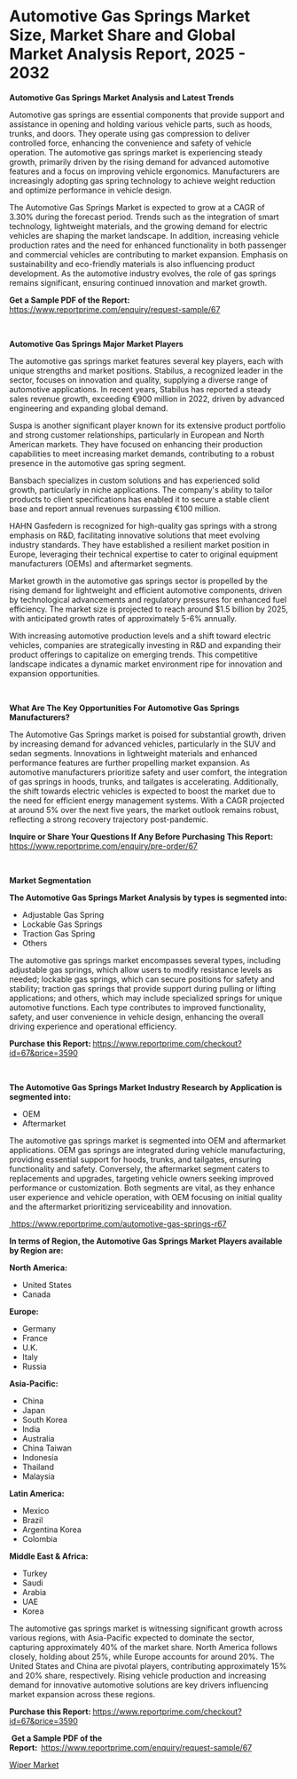 <p><h1>Automotive Gas Springs Market Size, Market Share and Global Market Analysis Report, 2025 - 2032</h1></p><p><strong>Automotive Gas Springs Market Analysis and Latest Trends</strong></p>
<p><p>Automotive gas springs are essential components that provide support and assistance in opening and holding various vehicle parts, such as hoods, trunks, and doors. They operate using gas compression to deliver controlled force, enhancing the convenience and safety of vehicle operation. The automotive gas springs market is experiencing steady growth, primarily driven by the rising demand for advanced automotive features and a focus on improving vehicle ergonomics. Manufacturers are increasingly adopting gas spring technology to achieve weight reduction and optimize performance in vehicle design.</p><p>The Automotive Gas Springs Market is expected to grow at a CAGR of 3.30% during the forecast period. Trends such as the integration of smart technology, lightweight materials, and the growing demand for electric vehicles are shaping the market landscape. In addition, increasing vehicle production rates and the need for enhanced functionality in both passenger and commercial vehicles are contributing to market expansion. Emphasis on sustainability and eco-friendly materials is also influencing product development. As the automotive industry evolves, the role of gas springs remains significant, ensuring continued innovation and market growth.</p></p>
<p><strong>Get a Sample PDF of the Report:&nbsp;</strong> <a href="https://www.reportprime.com/enquiry/request-sample/67?utm_campaign=2795&utm_medium=2&utm_source=Github&utm_content=ia&utm_term=17032025&utm_id=automotive-gas-springs">https://www.reportprime.com/enquiry/request-sample/67</a></p>
<p>&nbsp;</p>
<p><strong>Automotive Gas Springs Major Market Players</strong></p>
<p><p>The automotive gas springs market features several key players, each with unique strengths and market positions. Stabilus, a recognized leader in the sector, focuses on innovation and quality, supplying a diverse range of automotive applications. In recent years, Stabilus has reported a steady sales revenue growth, exceeding €900 million in 2022, driven by advanced engineering and expanding global demand.</p><p>Suspa is another significant player known for its extensive product portfolio and strong customer relationships, particularly in European and North American markets. They have focused on enhancing their production capabilities to meet increasing market demands, contributing to a robust presence in the automotive gas spring segment.</p><p>Bansbach specializes in custom solutions and has experienced solid growth, particularly in niche applications. The company's ability to tailor products to client specifications has enabled it to secure a stable client base and report annual revenues surpassing €100 million.</p><p>HAHN Gasfedern is recognized for high-quality gas springs with a strong emphasis on R&D, facilitating innovative solutions that meet evolving industry standards. They have established a resilient market position in Europe, leveraging their technical expertise to cater to original equipment manufacturers (OEMs) and aftermarket segments.</p><p>Market growth in the automotive gas springs sector is propelled by the rising demand for lightweight and efficient automotive components, driven by technological advancements and regulatory pressures for enhanced fuel efficiency. The market size is projected to reach around $1.5 billion by 2025, with anticipated growth rates of approximately 5-6% annually.</p><p>With increasing automotive production levels and a shift toward electric vehicles, companies are strategically investing in R&D and expanding their product offerings to capitalize on emerging trends. This competitive landscape indicates a dynamic market environment ripe for innovation and expansion opportunities.</p></p>
<p>&nbsp;</p>
<p><strong>What Are The Key Opportunities For Automotive Gas Springs Manufacturers?</strong></p>
<p><p>The Automotive Gas Springs market is poised for substantial growth, driven by increasing demand for advanced vehicles, particularly in the SUV and sedan segments. Innovations in lightweight materials and enhanced performance features are further propelling market expansion. As automotive manufacturers prioritize safety and user comfort, the integration of gas springs in hoods, trunks, and tailgates is accelerating. Additionally, the shift towards electric vehicles is expected to boost the market due to the need for efficient energy management systems. With a CAGR projected at around 5% over the next five years, the market outlook remains robust, reflecting a strong recovery trajectory post-pandemic.</p></p>
<p><strong>Inquire or Share Your Questions If Any Before Purchasing This Report:</strong> <a href="https://www.reportprime.com/enquiry/pre-order/67?utm_campaign=2795&utm_medium=2&utm_source=Github&utm_content=ia&utm_term=17032025&utm_id=automotive-gas-springs">https://www.reportprime.com/enquiry/pre-order/67</a></p>
<p>&nbsp;</p>
<p><strong>Market Segmentation</strong></p>
<p><strong>The Automotive Gas Springs Market Analysis by types is segmented into:</strong></p>
<p><ul><li>Adjustable Gas Spring</li><li>Lockable Gas Springs</li><li>Traction Gas Spring</li><li>Others</li></ul></p>
<p><p>The automotive gas springs market encompasses several types, including adjustable gas springs, which allow users to modify resistance levels as needed; lockable gas springs, which can secure positions for safety and stability; traction gas springs that provide support during pulling or lifting applications; and others, which may include specialized springs for unique automotive functions. Each type contributes to improved functionality, safety, and user convenience in vehicle design, enhancing the overall driving experience and operational efficiency.</p></p>
<p><strong>Purchase this Report:&nbsp;</strong><a href="https://www.reportprime.com/checkout?id=67&price=3590&utm_campaign=2795&utm_medium=2&utm_source=Github&utm_content=ia&utm_term=17032025&utm_id=automotive-gas-springs">https://www.reportprime.com/checkout?id=67&price=3590</a></p>
<p>&nbsp;</p>
<p><strong>The Automotive Gas Springs Market Industry Research by Application is segmented into:</strong></p>
<p><ul><li>OEM</li><li>Aftermarket</li></ul></p>
<p><p>The automotive gas springs market is segmented into OEM and aftermarket applications. OEM gas springs are integrated during vehicle manufacturing, providing essential support for hoods, trunks, and tailgates, ensuring functionality and safety. Conversely, the aftermarket segment caters to replacements and upgrades, targeting vehicle owners seeking improved performance or customization. Both segments are vital, as they enhance user experience and vehicle operation, with OEM focusing on initial quality and the aftermarket prioritizing serviceability and innovation.</p></p>
<p><a href="https://www.reportprime.com/automotive-gas-springs-r67?utm_campaign=2795&utm_medium=2&utm_source=Github&utm_content=ia&utm_term=17032025&utm_id=automotive-gas-springs">&nbsp;https://www.reportprime.com/automotive-gas-springs-r67</a></p>
<p><strong>In terms of Region, the Automotive Gas Springs Market Players available by Region are:</strong></p>
<p>
    <p> <strong> North America: </strong>
        <ul>
            <li>United States</li>
            <li>Canada</li>
        </ul>
        </p> 
    <p> <strong> Europe: </strong>
        <ul>
            <li>Germany</li>
            <li>France</li>
            <li>U.K.</li>
            <li>Italy</li>
            <li>Russia</li>
        </ul>
        </p> 
    <p> <strong> Asia-Pacific: </strong>
        <ul>
            <li>China</li>
            <li>Japan</li>
            <li>South Korea</li>
            <li>India</li>
            <li>Australia</li>
            <li>China Taiwan</li>
            <li>Indonesia</li>
            <li>Thailand</li>
            <li>Malaysia</li>
        </ul>
        </p> 
    <p> <strong> Latin America: </strong>
        <ul>
            <li>Mexico</li>
            <li>Brazil</li>
            <li>Argentina Korea</li>
            <li>Colombia</li>
        </ul>
        </p> 
    <p> <strong> Middle East & Africa: </strong>
        <ul>
            <li>Turkey</li>
            <li>Saudi</li>
            <li>Arabia</li>
            <li>UAE</li>
            <li>Korea</li>
        </ul>
    </p>
    </p>
<p><p>The automotive gas springs market is witnessing significant growth across various regions, with Asia-Pacific expected to dominate the sector, capturing approximately 40% of the market share. North America follows closely, holding about 25%, while Europe accounts for around 20%. The United States and China are pivotal players, contributing approximately 15% and 20% share, respectively. Rising vehicle production and increasing demand for innovative automotive solutions are key drivers influencing market expansion across these regions.</p></p>
<p><strong>Purchase this Report: </strong><a href="https://www.reportprime.com/checkout?id=67&price=3590&utm_campaign=2795&utm_medium=2&utm_source=Github&utm_content=ia&utm_term=17032025&utm_id=automotive-gas-springs">https://www.reportprime.com/checkout?id=67&price=3590</a></p>
<p>&nbsp;<strong>Get a Sample PDF of the Report:&nbsp;&nbsp;</strong><a href="https://www.reportprime.com/enquiry/request-sample/67?utm_campaign=2795&utm_medium=2&utm_source=Github&utm_content=ia&utm_term=17032025&utm_id=automotive-gas-springs">https://www.reportprime.com/enquiry/request-sample/67</a></p>
<p><strong></strong></p>
<p><p><a href="https://github.com/ziogaskangui96/Market-Research-Report-List-1/blob/main/wiper-market.md?utm_campaign=2795&utm_medium=2&utm_source=Github&utm_content=ia&utm_term=17032025&utm_id=automotive-gas-springs">Wiper Market</a></p></p>
